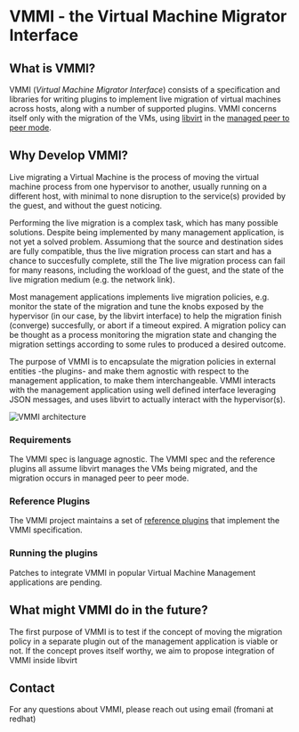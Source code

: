 # VMMI - the Virtual Machine Migrator Interface

## What is VMMI?

VMMI (_Virtual Machine Migrator Interface_) consists of a specification and libraries for writing plugins to implement
live migration of virtual machines across hosts, along with a number of supported plugins.
VMMI concerns itself only with the migration of the VMs, using [libvirt](http://libvirt.org) in the [managed peer to peer mode](https://libvirt.org/migration.html#flowpeer2peer).

## Why Develop VMMI?

Live migrating a Virtual Machine is the process of moving the virtual machine process from one hypervisor to another, usually running on a different host, with minimal to none
disruption to the service(s) provided by the guest, and without the guest noticing.

Performing the live migration is a complex task, which has many possible solutions. Despite being implemented by many management application, is not yet a solved problem.
Assumiong that the source and destination sides are fully compatible, thus the live migration process can start and has a chance to succesfully complete, still the
The live migration process can fail for many reasons, including the workload of the guest, and the state of the live migration medium (e.g. the network link).

Most management applications implements live migration policies, e.g. monitor the state of the migration and tune the knobs exposed by the hypervisor (in our case, by the libvirt interface)
to help the migration finish (converge) succesfully, or abort if a timeout expired.
A migration policy can be thought as a process monitoring the migration state and changing the migration settings according to some rules to produced a desired outcome.

The purpose of VMMI is to encapsulate the migration policies in external entities -the plugins- and make them agnostic with respect to the management application, to make them interchangeable.
VMMI interacts with the management application using well defined interface leveraging JSON messages, and uses libvirt to actually interact with the hypervisor(s).

![VMMI architecture](https://github.com/fromanirh/vmmi/blob/master/Documentation/arch.png "VMMI architecture")

### Requirements

The VMMI spec is language agnostic.
The VMMI spec and the reference plugins all assume libvirt manages the VMs being migrated, and the migration occurs in managed peer to peer mode.

### Reference Plugins

The VMMI project maintains a set of [reference plugins](https://github.com/fromanirh/vmmi-plugins) that implement the VMMI specification.

### Running the plugins

Patches to integrate VMMI in popular Virtual Machine Management applications are pending.

## What might VMMI do in the future?

The first purpose of VMMI is to test if the concept of moving the migration policy in a separate plugin out of the management application is viable or not.
If the concept proves itself worthy, we aim to propose integration of VMMI inside libvirt

## Contact

For any questions about VMMI, please reach out using email (fromani at redhat)


